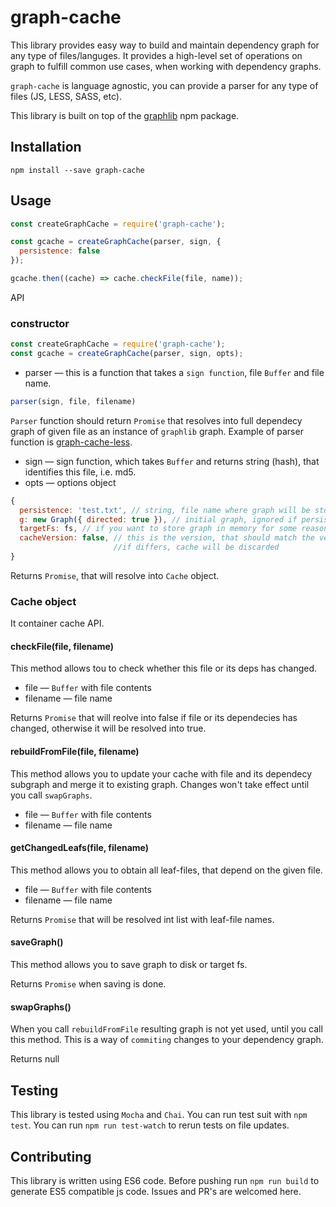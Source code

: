 # graph-cache

This library provides easy way to build and maintain dependency graph for any type of files/languges.
It provides a high-level set of operations on graph to fulfill common use cases, when working with dependency graphs.

```graph-cache``` is language agnostic, you can provide a parser for any type of files (JS, LESS, SASS, etc).

This library is built on top of the [graphlib](https://github.com/cpettitt/graphlib) npm package.

## Installation

```npm install --save graph-cache```

## Usage
```javascript
const createGraphCache = require('graph-cache');

const gcache = createGraphCache(parser, sign, {
  persistence: false
});

gcache.then((cache) => cache.checkFile(file, name));
```

API

### constructor
```javascript
const createGraphCache = require('graph-cache');
const gcache = createGraphCache(parser, sign, opts);
```

- parser — this is a function that takes a ```sign function```, file ```Buffer``` and file name.
```javascript
parser(sign, file, filename)
```

```Parser``` function should return ```Promise``` that resolves into full dependecy graph of given file as an instance of ```graphlib``` graph. Example of parser function is [graph-cache-less](https://github.com/VKCOM/graph-cache-less).

- sign — sign function, which takes ```Buffer``` and returns string (hash), that identifies this file, i.e. md5.
- opts — options object
```javascript
{
  persistence: 'test.txt', // string, file name where graph will be stored
  g: new Graph({ directed: true }), // initial graph, ignored if persistence is set
  targetFs: fs, // if you want to store graph in memory for some reasons
  cacheVersion: false, // this is the version, that should match the version stored in cache file, 
                       //if differs, cache will be discarded
}
```

Returns ```Promise```, that will resolve into ```Cache``` object.

### Cache object

It container cache API.

#### checkFile(file, filename)

This method allows tou to check whether this file or its deps has changed.

- file — ```Buffer``` with file contents
- filename — file name

Returns ```Promise``` that will reolve into false if file or its dependecies has changed, otherwise it will be resolved into true.

#### rebuildFromFile(file, filename)

This method allows you to update your cache with file and its dependecy subgraph and merge it to existing graph.
Changes won't take effect until you call ```swapGraphs```.

- file — ```Buffer``` with file contents
- filename — file name

#### getChangedLeafs(file, filename)

This method allows you to obtain all leaf-files, that depend on the given file.

- file — ```Buffer``` with file contents
- filename — file name

Returns ```Promise``` that will be resolved int list with leaf-file names.

#### saveGraph()

This method allows you to save graph to disk or target fs.

Returns ```Promise``` when saving is done.

#### swapGraphs()

When you call ```rebuildFromFile``` resulting graph is not yet used, until you call this method.
This is a way of ```commiting``` changes to your dependency graph.

Returns null

## Testing

This library is tested using ```Mocha``` and ```Chai```. You can run test suit with ```npm test```.
You can run ```npm run test-watch``` to rerun tests on file updates.

## Contributing

This library is written using ES6 code. 
Before pushing run ```npm run build``` to generate ES5 compatible js code.
Issues and PR's are welcomed here. 
